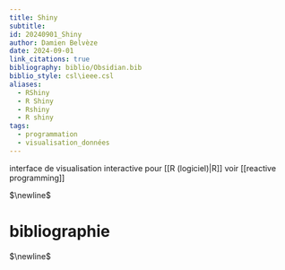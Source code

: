 ```yaml
---
title: Shiny
subtitle: 
id: 20240901_Shiny
author: Damien Belvèze
date: 2024-09-01
link_citations: true
bibliography: biblio/Obsidian.bib
biblio_style: csl\ieee.csl
aliases:
  - RShiny
  - R Shiny
  - Rshiny
  - R shiny
tags:
  - programmation
  - visualisation_données
---
```

interface de visualisation interactive pour [[R (logiciel)|R]]
voir [[reactive programming]]



$\newline$
# bibliographie
$\newline$






